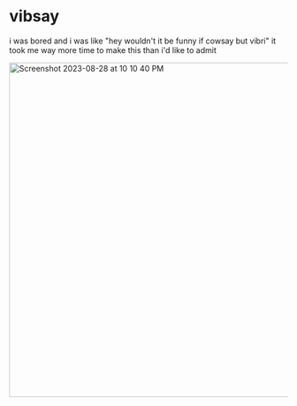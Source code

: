 # vibsay

i was bored and i was like "hey wouldn't it be funny if cowsay but vibri"
it took me way more time to make this than i'd like to admit

<img width="605" alt="Screenshot 2023-08-28 at 10 10 40 PM" src="https://github.com/404Dev-404/cowsay-but-its-vibri/assets/83556946/7979b008-28ee-4b2c-9849-1eb96c0837f4">
